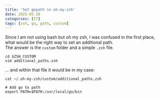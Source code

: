 ```yaml
---
title: 'Set gopath in oh-my-zsh'
date: 2025-05-28
categories: [IT]
tags: [zsh, go, path, custom]
---
```

Since I am not using bash but oh my zsh, I was confused in the first place, what would be the right way to set an additional path.  
The answer is the `custom` folder and a simple `.zsh` file.
```
cd $ZSH_CUSTOM  
vim additional_paths.zsh  
```
... and within that file it would be in my case:
```
cat ~/.oh-my-zsh/custom/additional_paths.zsh
```
```
# Add go to path
export PATH=$PATH:/usr/local/go/bin
```
